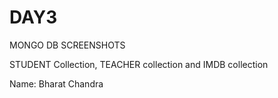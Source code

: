 # DAY3

MONGO DB SCREENSHOTS

STUDENT Collection, TEACHER collection and IMDB collection

Name: Bharat Chandra
